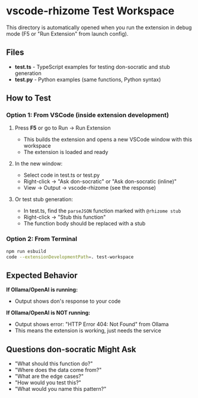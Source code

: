 # vscode-rhizome Test Workspace

This directory is automatically opened when you run the extension in debug mode (F5 or "Run Extension" from launch config).

## Files

- **test.ts** - TypeScript examples for testing don-socratic and stub generation
- **test.py** - Python examples (same functions, Python syntax)

## How to Test

### Option 1: From VSCode (inside extension development)

1. Press **F5** or go to Run → Run Extension
   - This builds the extension and opens a new VSCode window with this workspace
   - The extension is loaded and ready

2. In the new window:
   - Select code in test.ts or test.py
   - Right-click → "Ask don-socratic" or "Ask don-socratic (inline)"
   - View → Output → vscode-rhizome (see the response)

3. Or test stub generation:
   - In test.ts, find the `parseJSON` function marked with `@rhizome stub`
   - Right-click → "Stub this function"
   - The function body should be replaced with a stub

### Option 2: From Terminal

```bash
npm run esbuild
code --extensionDevelopmentPath=. test-workspace
```

## Expected Behavior

**If Ollama/OpenAI is running:**
- Output shows don's response to your code

**If Ollama/OpenAI is NOT running:**
- Output shows error: "HTTP Error 404: Not Found" from Ollama
- This means the extension is working, just needs the service

## Questions don-socratic Might Ask

- "What should this function do?"
- "Where does the data come from?"
- "What are the edge cases?"
- "How would you test this?"
- "What would you name this pattern?"
